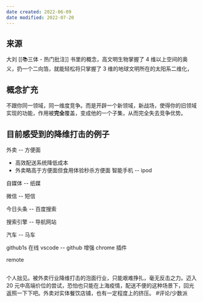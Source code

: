 ```yaml
---
date created: 2022-06-09
date modified: 2022-07-20
---
```


## 来源

大刘 [[📚三体 - 热门批注]] 书里的概念，高文明生物掌握了 4 维以上空间的奥义，扔一个二向箔，就能轻松将只掌握了 3 维的地球文明所在的太阳系二维化，

## 概念扩充

不跟你同一领域，同一维度竞争。而是开辟一个新领域，新战场，使得你的旧领域实现的功能，作用被**完全**覆盖，变成他的一个子集，从而完全失去竞争优势。

## 目前感受到的降维打击的例子

外卖 -- 方便面

- 高效配送系统降低成本
- 外卖略高于方便面但食用体验秒杀方便面
智能手机 -- ipod

自媒体 -- 纸媒

微信 -- 短信

今日头条 -- 百度搜索

搜索引擎 -- 导航网站

汽车 -- 马车

github1s 在线 vscode -- github 增强 chrome 插件

remote

##

个人拙见。被外卖行业降维打击的泡面行业，只能艰难挣扎，毫无反击之力。迈入 20 元中高端价位的尝试，恐怕也只能在上海疫情，配送不便的这种场景下，回光返照一下下吧。外卖对实体餐饮店铺，也有一定程度上的挤压。 #评论/少数派
